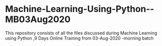 # Machine-Learning-Using-Python--MB03Aug2020
This repository consists of all the files discussed during Machine Learning using Python ,9 Days  Online Training from 03-Aug-2020 -morning batch
